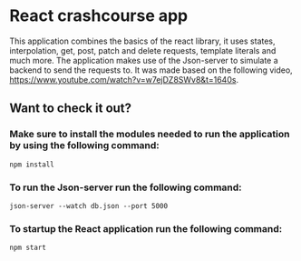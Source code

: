 # React crashcourse app
This application combines the basics of the react library, it uses states, interpolation, get, post, patch and delete requests, template literals and much more.
The application makes use of the Json-server to simulate a backend to send the requests to.
It was made based on the following video, https://www.youtube.com/watch?v=w7ejDZ8SWv8&t=1640s.

## Want to check it out?
### Make sure to install the modules needed to run the application by using the following command:
 `npm install`
### To run the Json-server run the following command:
  `json-server --watch db.json --port 5000`
### To startup the React application run the following command:
  `npm start`




